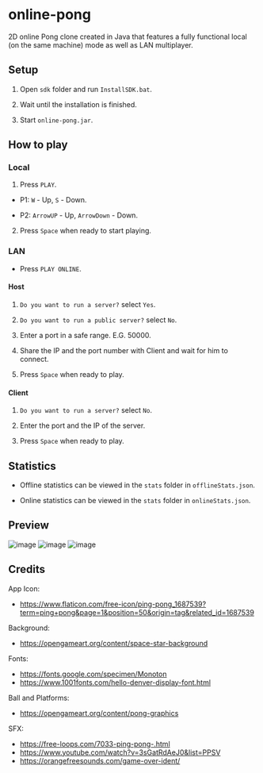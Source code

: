 # online-pong
2D online Pong clone created in Java that features a fully functional local (on the same machine) mode as well as LAN multiplayer.

## Setup  

1. Open `sdk` folder and run `InstallSDK.bat`.

2. Wait until the installation is finished.

3. Start `online-pong.jar`.

## How to play

### Local

1. Press `PLAY`.

- P1: `W` - Up, `S` - Down.

- P2: `ArrowUP` - Up, `ArrowDown` - Down.

2. Press `Space` when ready to start playing.

### LAN

- Press `PLAY ONLINE`.  

#### Host

1. `Do you want to run a server?` select `Yes`.  

2. `Do you want to run a public server?` select `No`.  

3. Enter a port in a safe range. E.G. 50000.  

4. Share the IP and the port number with Client and wait for him to connect.  

5. Press `Space` when ready to play.

#### Client

1. `Do you want to run a server?` select `No`.  

2. Enter the port and the IP of the server.

3. Press `Space` when ready to play.

## Statistics

- Offline statistics can be viewed in the `stats` folder in `offlineStats.json`.

- Online statistics can be viewed in the `stats` folder in `onlineStats.json`.

## Preview
![image](https://github.com/m0rningdawning/online-pong/assets/102054245/367cfc27-9518-45b1-8a28-9bba59e0e44c)
![image](https://github.com/m0rningdawning/online-pong/assets/102054245/ccc80aa2-3a60-4083-9c9b-2deea15042bd)
![image](https://github.com/m0rningdawning/online-pong/assets/102054245/dbb04583-5659-4d36-917a-92a2c05c1073)

## Credits
App Icon:  
- https://www.flaticon.com/free-icon/ping-pong_1687539?term=ping+pong&page=1&position=50&origin=tag&related_id=1687539

Background:  
- https://opengameart.org/content/space-star-background  

Fonts:  
- https://fonts.google.com/specimen/Monoton  
- https://www.1001fonts.com/hello-denver-display-font.html  

Ball and Platforms:  
- https://opengameart.org/content/pong-graphics

SFX:  
- https://free-loops.com/7033-ping-pong-.html  
- https://www.youtube.com/watch?v=3sGatRdAeJ0&list=PPSV  
- https://orangefreesounds.com/game-over-ident/  
